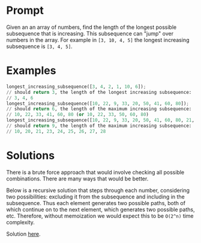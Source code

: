 # Prompt

Given an an array of numbers, find the length of the longest possible subsequence that is increasing. This subsequence can "jump" over numbers in the array. For example in `[3, 10, 4, 5]` the longest increasing subsequence is `[3, 4, 5]`.

# Examples

```python
longest_increasing_subsequence([3, 4, 2, 1, 10, 6]);
// should return 3, the length of the longest increasing subsequence:
// 3, 4, 6
longest_increasing_subsequence([10, 22, 9, 33, 20, 50, 41, 60, 80]);
// should return 6, the length of the maximum increasing subsequence:
// 10, 22, 33, 41, 60, 80 (or 10, 22, 33, 50, 60, 80)
longest_increasing_subsequence([10, 22, 9, 33, 20, 50, 41, 60, 80, 21, 23, 24, 25, 26, 27, 28]);
// should return 9, the length of the maximum increasing subsequence:
// 10, 20, 21, 23, 24, 25, 26, 27, 28
```

# Solutions

There is a brute force approach that would involve checking all possible combinations. There are many ways that would be better.

Below is a recursive solution that steps through each number, considering two possibilities: excluding it from the subsequence and including in the subsequence. Thus each element generates two possible paths, both of which continue on to the next element, which generates two possible paths, etc. Therefore, without memoization we would expect this to be `O(2^n)` time complexity.

Solution [here](./max_subsequence.py).